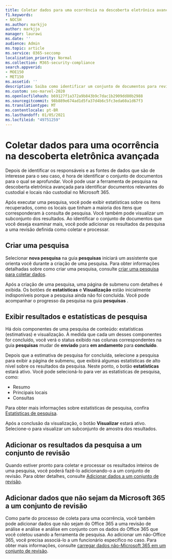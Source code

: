 ```yaml
---
title: Coletar dados para uma ocorrência na descoberta eletrônica avançada
f1.keywords:
- NOCSH
ms.author: markjjo
author: markjjo
manager: laurawi
ms.date: ''
audience: Admin
ms.topic: article
ms.service: O365-seccomp
localization_priority: Normal
ms.collection: M365-security-compliance
search.appverid:
- MOE150
- MET150
ms.assetid: ''
description: Saiba como identificar um conjunto de documentos para revisão em uma investigação usando a ferramenta de pesquisa na descoberta eletrônica avançada.
ms.custom: seo-marvel-2020
ms.openlocfilehash: b69127f1a372a9b843b9c7dac1b2909dd80b2988
ms.sourcegitcommit: 98b889e674ad1d5fa37d4b6c5fc3eda60a1d67f3
ms.translationtype: MT
ms.contentlocale: pt-BR
ms.lasthandoff: 01/05/2021
ms.locfileid: "49751259"
---
```

# <a name="collect-data-for-a-case-in-advanced-ediscovery"></a>Coletar dados para uma ocorrência na descoberta eletrônica avançada

Depois de identificar os responsáveis e as fontes de dados que são de interesse para o seu caso, é hora de identificar o conjunto de documentos para o qual se aprofundar. Você pode usar a ferramenta de pesquisa na descoberta eletrônica avançada para identificar documentos relevantes do custodial e locais não custodial no Microsoft 365.

Após executar uma pesquisa, você pode exibir estatísticas sobre os itens recuperados, como os locais que tinham a maioria dos itens que corresponderam à consulta de pesquisa. Você também pode visualizar um subconjunto dos resultados. Ao identificar o conjunto de documentos que você deseja examinar mais, você pode adicionar os resultados da pesquisa a uma revisão definida como coletar e processar.

## <a name="create-a-search"></a>Criar uma pesquisa

Selecionar **nova pesquisa** na guia **pesquisas** iniciará um assistente que orienta você durante a criação de uma pesquisa. Para obter informações detalhadas sobre como criar uma pesquisa, consulte [criar uma pesquisa para coletar dados](create-search-to-collect-data.md).

Após a criação de uma pesquisa, uma página de submenu com detalhes é exibida. Os botões de **estatísticas** e **Visualização** estão inicialmente indisponíveis porque a pesquisa ainda não foi concluída. Você pode acompanhar o progresso da pesquisa na guia **pesquisas** .

## <a name="view-search-results-and-statistics"></a>Exibir resultados e estatísticas de pesquisa

Há dois componentes de uma pesquisa de conteúdo: estatísticas (estimativas) e visualização. À medida que cada um desses componentes for concluído, você verá o status exibido nas colunas correspondentes na guia **pesquisas** mudar de **enviado** para **em andamento** para **concluído**.

Depois que a estimativa de pesquisa for concluída, selecione a pesquisa para exibir a página de submenu, que exibirá algumas estatísticas de alto nível sobre os resultados da pesquisa. Neste ponto, o botão **estatísticas** estará ativo. Você pode selecioná-lo para ver as estatísticas de pesquisa, como:

- Resumo
- Principais locais
- Consultas

Para obter mais informações sobre estatísticas de pesquisa, confira [Estatísticas de pesquisa](search-statistics-in-advanced-ediscovery.md).

Após a conclusão da visualização, o botão **Visualizar** estará ativo. Selecione-o para visualizar um subconjunto de amostra dos resultados.

## <a name="add-search-results-to-a-review-set"></a>Adicionar os resultados da pesquisa a um conjunto de revisão

Quando estiver pronto para coletar e processar os resultados inteiros de uma pesquisa, você poderá fazê-lo adicionando-o a um conjunto de revisão. Para obter detalhes, consulte [Adicionar dados a um conjunto de revisão](add-data-to-review-set.md).

## <a name="add-non-microsoft-365-data-to-a-review-set"></a>Adicionar dados que não sejam da Microsoft 365 a um conjunto de revisão

Como parte do processo de coleta para uma ocorrência, você também pode adicionar dados que não sejam do Office 365 a uma revisão de análise e análise e análise em conjunto com os dados do Office 365 que você coletou usando a ferramenta de pesquisa. Ao adicionar um não-Office 365, você precisa associá-lo a um funcionário específico no caso. Para obter mais informações, consulte [carregar dados não-Microsoft 365 em um conjunto de revisão](load-non-Office-365-data-into-a-review-set.md).
